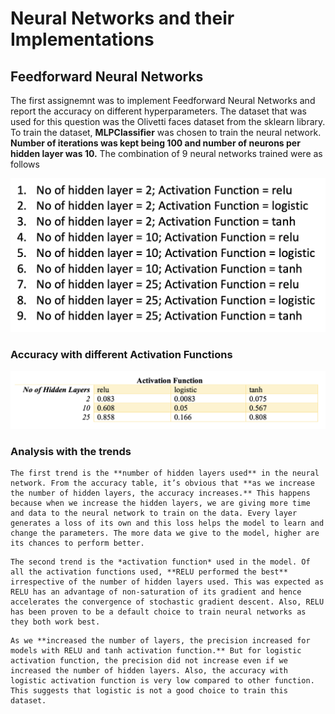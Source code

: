 # Neural Networks and their Implementations

## Feedforward Neural Networks

The first assignemnt was to implement Feedforward Neural Networks and report the accuracy on different hyperparameters. The dataset that was used for this question was the Olivetti faces dataset from the sklearn library. To train the dataset, **MLPClassifier** was chosen to train the neural network. **Number of iterations was kept being 100 and number of neurons per hidden layer was 10.** The combination of 9 neural networks trained were as follows

![Models and their Hyperparameters](https://github.com/ShreyasKapoor/neural-network/blob/main/images/feedforwardNN.png)

### Accuracy with different Activation Functions

![Accuracy with different Activation Functions](https://github.com/ShreyasKapoor/neural-network/blob/main/images/fnnAccuracy.png)

### Analysis with the trends

```
The first trend is the **number of hidden layers used** in the neural network. From the accuracy table, it’s obvious that **as we increase the number of hidden layers, the accuracy increases.** This happens because when we increase the hidden layers, we are giving more time and data to the neural network to train on the data. Every layer generates a loss of its own and this loss helps the model to learn and change the parameters. The more data we give to the model, higher are its chances to perform better.
```

```
The second trend is the *activation function* used in the model. Of all the activation functions used, **RELU performed the best** irrespective of the number of hidden layers used. This was expected as RELU has an advantage of non-saturation of its gradient and hence accelerates the convergence of stochastic gradient descent. Also, RELU has been proven to be a default choice to train neural networks as they both work best.
```
```
As we **increased the number of layers, the precision increased for models with RELU and tanh activation function.** But for logistic activation function, the precision did not increase even if we increased the number of hidden layers. Also, the accuracy with logistic activation function is very low compared to other function. This suggests that logistic is not a good choice to train this dataset.
```
